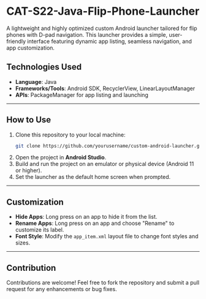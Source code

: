 # CAT-S22-Java-Flip-Phone-Launcher

A lightweight and highly optimized custom Android launcher tailored for flip phones with D-pad navigation. This launcher provides a simple, user-friendly interface featuring dynamic app listing, seamless navigation, and app customization.  

## Technologies Used  
- **Language**: Java  
- **Frameworks/Tools**: Android SDK, RecyclerView, LinearLayoutManager  
- **APIs**: PackageManager for app listing and launching  

---

## How to Use  
1. Clone this repository to your local machine:  
   ```bash  
   git clone https://github.com/yourusername/custom-android-launcher.git  
   ```  
2. Open the project in **Android Studio**.  
3. Build and run the project on an emulator or physical device (Android 11 or higher).  
4. Set the launcher as the default home screen when prompted.  

---

## Customization  
- **Hide Apps**: Long press on an app to hide it from the list.  
- **Rename Apps**: Long press on an app and choose "Rename" to customize its label.  
- **Font Style**: Modify the `app_item.xml` layout file to change font styles and sizes.  

---

## Contribution  
Contributions are welcome! Feel free to fork the repository and submit a pull request for any enhancements or bug fixes.  

